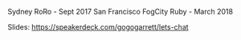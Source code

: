 Sydney RoRo - Sept 2017
San Francisco FogCity Ruby - March 2018

Slides: https://speakerdeck.com/gogogarrett/lets-chat
